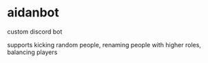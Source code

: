 # aidanbot

custom discord bot

supports kicking random people, renaming people with higher roles, balancing players
